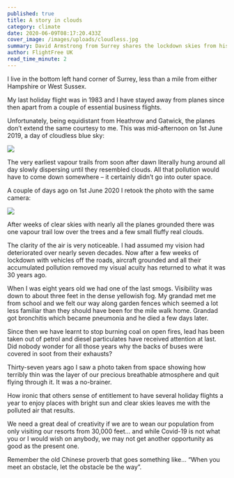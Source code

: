 ```yaml
---
published: true
title: A story in clouds
category: climate
date: 2020-06-09T08:17:20.433Z
cover_image: /images/uploads/cloudless.jpg
summary: David Armstrong from Surrey shares the lockdown skies from his back garden.
author: FlightFree UK
read_time_minute: 2
---
```

I live in the bottom left hand corner of Surrey, less than a mile from either Hampshire or West Sussex.

My last holiday flight was in 1983 and I have stayed away from planes since then apart from a couple of essential business flights.

Unfortunately, being equidistant from Heathrow and Gatwick, the planes don’t extend the same courtesy to me. This was mid-afternoon on 1st June 2019, a day of cloudless blue sky:

![](/images/uploads/vapourtrails.jpg)

The very earliest vapour trails from soon after dawn literally hung around all day slowly dispersing until they resembled clouds. All that pollution would have to come down somewhere – it certainly didn’t go into outer space.

A couple of days ago on 1st June 2020 I retook the photo with the same camera:

![](/images/uploads/cloudless.jpg)

After weeks of clear skies with nearly all the planes grounded there was one vapour trail low over the trees and a few small fluffy real clouds.

The clarity of the air is very noticeable. I had assumed my vision had deteriorated over nearly seven decades. Now after a few weeks of lockdown with vehicles off the roads, aircraft grounded and all their accumulated pollution removed my visual acuity has returned to what it was 30 years ago.

When I was eight years old we had one of the last smogs. Visibility was down to about three feet in the dense yellowish fog. My grandad met me from school and we felt our way along garden fences which seemed a lot less familiar than they should have been for the mile walk home. Grandad got bronchitis which became pneumonia and he died a few days later.

Since then we have learnt to stop burning coal on open fires, lead has been taken out of petrol and diesel particulates have received attention at last. Did nobody wonder for all those years why the backs of buses were covered in soot from their exhausts?

Thirty-seven years ago I saw a photo taken from space showing how terribly thin was the layer of our precious breathable atmosphere and quit flying through it. It was a no-brainer. 

How ironic that others sense of entitlement to have several holiday flights a year to enjoy places with bright sun and clear skies leaves me with the polluted air that results.

We need a great deal of creativity if we are to wean our population from only visiting our resorts from 30,000 feet… and while Covid-19 is not what you or I would wish on anybody, we may not get another opportunity as good as the present one. 

Remember the old Chinese proverb that goes something like… “When you meet an obstacle, let the obstacle be the way”.